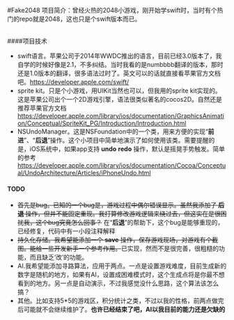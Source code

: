 #Fake2048
项目简介：曾经火热的2048小游戏，刚开始学swift时，当时有个热门的repo就是2048，这也只是个swift版本而已。<br/><br/>

####项目技术
- swift语言。苹果公司于2014年WWDC推出的语言，目前已经3.0版本了，我自学的时候好像是2.1，不多纠结。当时我看的是numbbbb翻译的版本，那时还是1.0版本的翻译，很多语法过时了。英文可以的话就直接看苹果官方文档吧。<https://developer.apple.com/swift/>
- sprite kit。只是个小游戏，用UIKit当然也可以，但我用的sprite kit实现的。这是苹果公司出个一个2D游戏引擎，语法很类似著名的cocos2D。自然还是推荐苹果官方文档<https://developer.apple.com/library/ios/documentation/GraphicsAnimation/Conceptual/SpriteKit_PG/Introduction/Introduction.html>
- NSUndoManager。这是NSFoundation中的一个类，用来方便的实现“**前进**”、“**后退**”操作。这个小项目中简单地演示了如何使用该类。需要提醒的是，iOS系统中，如果app支持 **undo** **redo** 操作，默认是摇晃手势触发。简单的参考<https://developer.apple.com/library/ios/documentation/Cocoa/Conceptual/UndoArchitecture/Articles/iPhoneUndo.html>

#### TODO
- ~~首先是bug。已知的一个bug是，游戏过程中偶尔错误显示。虽然我添加了 **后退** 操作，但并不能固定重现。我打算修改游戏逻辑来绕过去，但这实在是很困扰我，这个bug究竟怎么回事？~~ 在“**后退**”的帮助下，这个bug是能够重现的，已经修复，代码中有一小段注释解释
- ~~持久化存储。我希望能添加一个 **save** 操作，保存游戏现场，对游戏有个截图。能给一些开发新手一个参考作用。~~已实现，然而不是很完善，很粗糙的功能，而且缺乏‘改’的功能。
- AI.我希望能添加寻路算法，应用于两点。一点是设置游戏难度，目前生成新的数字是随机的地方，如果有AI，设置成困难模式时，这个生成点将是你最不想看到的地方。另一点是自动演示，不过我感觉没什么思路，这个算法该怎么搞？
- 其他。比如支持5\*5的游戏区，积分统计之类，不过以我的性格，前两点做完后可能就不会继续维护了。**也许已经结束了吧，AI以我目前的能力还是欠缺的**
